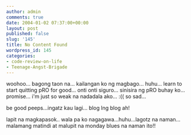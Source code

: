 ```yaml
---
author: admin
comments: true
date: 2004-01-02 07:37:00+00:00
layout: post
published: false
slug: '145'
title: No Content Found
wordpress_id: 145
categories:
- code-review-on-life
- Teenage-Angst-Brigade
---
```


woohoo... bagong taon na... kailangan ko ng magbago... huhu... learn to start quitting pRO for good... onti onti siguro... sinisira ng pRO buhay ko... promise... i'm just so weak na nadadala ako... :(( so sad...
  

  
be good peeps...ingatz kau lagi... blog lng blog ah!
  

  
lapit na magkapasok.. wala pa ko nagagawa...huhu...lagotz na naman... malamang matindi at malupit na monday blues na naman ito!!
